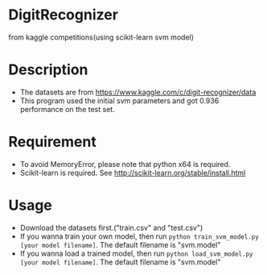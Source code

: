 # DigitRecognizer
from kaggle competitions(using scikit-learn svm model)

# Description
- The datasets are from https://www.kaggle.com/c/digit-recognizer/data
- This program used the initial svm parameters and got 0.936 performance on the test set.

# Requirement
- To avoid MemoryError, please note that python x64 is required.
- Scikit-learn is required. See http://scikit-learn.org/stable/install.html

# Usage
- Download the datasets first.("train.csv" and "test.csv")
- If you wanna train your own model, then run ```python train_svm_model.py [your model filename]```. The default filename is "svm.model"
- If you wanna load a trained model, then run ```python load_svm_model.py [your model filename]```. The default filename is "svm.model"
